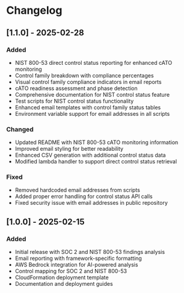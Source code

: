 # Changelog

## [1.1.0] - 2025-02-28

### Added
- NIST 800-53 direct control status reporting for enhanced cATO monitoring
- Control family breakdown with compliance percentages
- Visual control family compliance indicators in email reports
- cATO readiness assessment and phase detection
- Comprehensive documentation for NIST control status feature
- Test scripts for NIST control status functionality
- Enhanced email templates with control family status tables
- Environment variable support for email addresses in all scripts

### Changed
- Updated README with NIST 800-53 cATO monitoring information
- Improved email styling for better readability
- Enhanced CSV generation with additional control status data
- Modified lambda handler to support direct control status retrieval

### Fixed
- Removed hardcoded email addresses from scripts
- Added proper error handling for control status API calls
- Fixed security issue with email addresses in public repository

## [1.0.0] - 2025-02-15

### Added
- Initial release with SOC 2 and NIST 800-53 findings analysis
- Email reporting with framework-specific formatting
- AWS Bedrock integration for AI-powered analysis
- Control mapping for SOC 2 and NIST 800-53
- CloudFormation deployment template
- Documentation and deployment guides